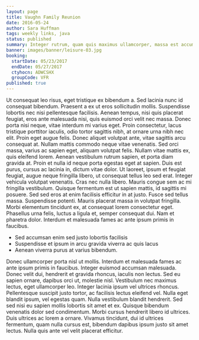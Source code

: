 ```yaml
---
layout: page
title: Vaughn Family Reunion
date: 2016-05-24
author: Sara Huffman
tags: weekly links, java
status: published
summary: Integer rutrum, quam quis maximus ullamcorper, massa est accumsan.
banner: images/banner/leisure-03.jpg
booking:
  startDate: 05/23/2017
  endDate: 05/27/2017
  ctyhocn: ADWCSHX
  groupCode: VFR
published: true
---
```

Ut consequat leo risus, eget tristique ex bibendum a. Sed lacinia nunc id consequat bibendum. Praesent a ex ut eros sollicitudin mollis. Suspendisse lobortis nec nisi pellentesque facilisis. Aenean tempus, nisi quis placerat feugiat, eros ante malesuada nisi, quis euismod orci velit nec massa. Donec porta nisi neque, vitae interdum mi varius eget. Proin consectetur, lacus tristique porttitor iaculis, odio tortor sagittis nibh, at ornare urna nibh nec elit. Proin eget augue felis. Donec aliquet volutpat ante, vitae sagittis arcu consequat at. Nullam mattis commodo neque vitae venenatis. Sed orci massa, varius ac sapien eget, aliquam volutpat felis. Nullam vitae mattis ex, quis eleifend lorem. Aenean vestibulum rutrum sapien, et porta diam gravida at. Proin et nulla id neque porta egestas eget at sapien. Duis est purus, cursus ac lacinia in, dictum vitae dolor. Ut laoreet, ipsum et feugiat feugiat, augue neque fringilla libero, ut consequat tellus leo sed erat.
Integer vehicula volutpat venenatis. Cras nec nulla libero. Mauris congue sem ac mi fringilla vestibulum. Quisque fermentum est ut sapien mattis, id sagittis mi posuere. Sed sed eros at enim facilisis efficitur in at justo. Fusce sed tellus massa. Suspendisse potenti. Mauris placerat massa in volutpat fringilla. Morbi elementum tincidunt ex, at consequat lorem consectetur eget. Phasellus urna felis, luctus a ligula et, semper consequat dui. Nam et pharetra dolor. Interdum et malesuada fames ac ante ipsum primis in faucibus.

* Sed accumsan enim sed justo lobortis facilisis
* Suspendisse et ipsum in arcu gravida viverra ac quis lacus
* Aenean viverra purus at varius bibendum.

Donec ullamcorper porta nisl ut mollis. Interdum et malesuada fames ac ante ipsum primis in faucibus. Integer euismod accumsan malesuada. Donec velit dui, hendrerit et gravida rhoncus, iaculis non lectus. Sed eu sapien ornare, dapibus orci ut, molestie nisl. Vestibulum nec maximus lectus, eget ullamcorper leo. Integer lacinia ipsum vel ultrices rhoncus. Pellentesque suscipit justo tortor, ac facilisis lectus eleifend vel. Nulla eget blandit ipsum, vel egestas quam. Nulla vestibulum blandit hendrerit. Sed sed nisi eu sapien mollis lobortis sit amet et ex. Quisque bibendum venenatis dolor sed condimentum. Morbi cursus hendrerit libero id ultrices. Duis ultrices ac lorem a ornare. Vivamus tincidunt, dui id ultrices fermentum, quam nulla cursus est, bibendum dapibus ipsum justo sit amet lectus. Nulla quis ante vel velit placerat efficitur.
